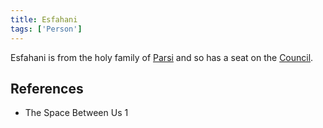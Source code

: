 ```yaml
---
title: Esfahani
tags: ['Person']
---
```

Esfahani is from the holy family of [Parsi](/_wiki/parsi.md) and so has a seat on the [Council](/_wiki/council.md).

## References
- The Space Between Us 1
